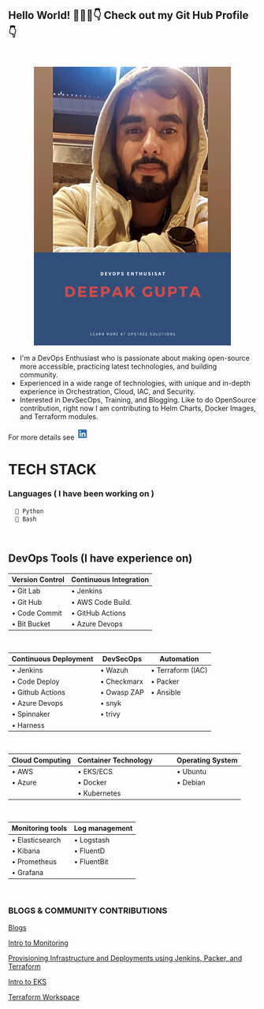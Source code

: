 ## Hello World! 💁🏻‍♂️👇 Check out my Git Hub Profile👇</h2>
<br/>
<p align="center">
<img src="https://github.com/deepakgupta97/deepakgupta97/blob/main/contain/dee.png" width="400"></h2>
<br/>
</p>

- I'm a DevOps Enthusiast who is passionate about making open-source more accessible, practicing latest technologies, and building community. 
- Experienced in a wide range of technologies, with unique and in-depth experience in Orchestration, Cloud, IAC, and Security.
- Interested in DevSecOps, Training, and Blogging. Like to do OpenSource contribution, right now I am contributing to Helm Charts, Docker Images, and
Terraform modules.

For more details see  [<img src="https://github.com/deepakgupta97/deepakgupta97/blob/main/contain/ln.png" height="25" width="25">](https://www.linkedin.com/in/deepak-gupta-66a366166/)

# TECH STACK
  ###  Languages ( I have been working on )
  
      🐍 Python
      🤖 Bash
      
<br/>


## DevOps Tools (I have experience on)

             
|       Version Control          |       Continuous Integration         |
|--------------------------------|--------------------------------------|
| • Git Lab                      | • Jenkins                            |
| • Git Hub                      | • AWS Code Build.                    |
| • Code Commit                  | • GitHub Actions                     |
| • Bit Bucket                   | • Azure Devops                       |

</br>

| Continuous Deployment          | DevSecOps                            | Automation                                 |
|--------------------------------|--------------------------------------|--------------------------------------------|
| • Jenkins                      | • Wazuh                              | • Terraform (IAC)                          |
| • Code Deploy                  | • Checkmarx                          | • Packer                                   |
| • Github Actions               | • Owasp ZAP                          | • Ansible                                  |
| • Azure Devops                 | • snyk                               |                                            |
| • Spinnaker                    | • trivy                              |                                            |
| • Harness                      |                                      |                                            |

</br>

| Cloud Computing                | Container Technology &emsp; &emsp;   | Operating System                           |
|--------------------------------|--------------------------------------|--------------------------------------------|
| • AWS                          | • EKS/ECS                            | • Ubuntu                                   |
| • Azure                        | • Docker                             | • Debian                                   |
|                                | • Kubernetes                         |                                            |
  
</br>

| Monitoring tools               | Log management                       |
|--------------------------------|--------------------------------------|
| • Elasticsearch                | • Logstash                           |
| • Kibana                       | • FluentD                            |
| • Prometheus                   | • FluentBit                          |            
| • Grafana                      |                                      |

</br>

### BLOGS & COMMUNITY CONTRIBUTIONS

[Blogs](https://blog.opstree.com/author/deepakgupta97/)

[Intro to Monitoring](https://www.youtube.com/watch?v=iCP1STP6b-8&t=1s)

[Provisioning Infrastructure and Deployments using Jenkins, Packer, and Terraform](https://www.youtube.com/watch?v=iCP1STP6b-8&t=1s)

[Intro to EKS](https://www.youtube.com/watch?v=1LjgBCGNxHk&t=4244s)

[Terraform Workspace](https://www.youtube.com/watch?v=tZB9fb_GYaA&t=2s)
